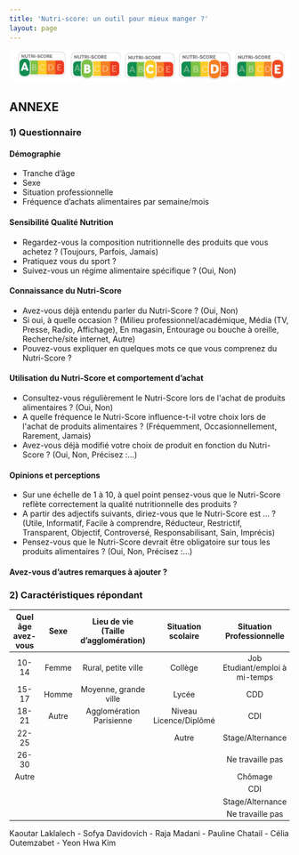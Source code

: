 ```yaml
--- 
title: 'Nutri-score: un outil pour mieux manger ?'
layout: page
--- 
```


![screenshot](declinaison-logo-nutriscore.jpg)
## ANNEXE
### 1) Questionnaire

#### Démographie
- Tranche d’âge
- Sexe
- Situation professionnelle 
- Fréquence d’achats alimentaires par semaine/mois

#### Sensibilité Qualité Nutrition
- Regardez-vous la composition nutritionnelle des produits que vous achetez ? (Toujours, Parfois, Jamais)
- Pratiquez vous du sport ? 
- Suivez-vous un régime alimentaire spécifique ? (Oui, Non)

#### Connaissance du Nutri-Score
- Avez-vous déjà entendu parler du Nutri-Score ? (Oui, Non)
- Si oui, à quelle occasion ? (Milieu professionnel/académique, Média (TV, Presse, Radio, Affichage), En magasin, Entourage ou bouche à oreille, Recherche/site internet, Autre)
- Pouvez-vous expliquer en quelques mots ce que vous comprenez du Nutri-Score ?

#### Utilisation du Nutri-Score et comportement d’achat
- Consultez-vous régulièrement le Nutri-Score lors de l'achat de produits alimentaires ? (Oui, Non)
- A quelle fréquence le Nutri-Score influence-t-il votre choix lors de l'achat de produits alimentaires ? (Fréquemment, Occasionnellement, Rarement, Jamais)
- Avez-vous déjà modifié votre choix de produit en fonction du Nutri-Score ? (Oui, Non, Précisez :…)

#### Opinions et perceptions
- Sur une échelle de 1 à 10, à quel point pensez-vous que le Nutri-Score reflète correctement la qualité nutritionnelle des produits ?
- A partir des adjectifs suivants, diriez-vous que le Nutri-Score est … ?
(Utile, Informatif, Facile à comprendre, Réducteur, Restrictif, Transparent, Objectif, Controversé, Responsabilisant, Sain, Imprécis)
- Pensez-vous que le Nutri-Score devrait être obligatoire sur tous les produits alimentaires ? (Oui, Non, Précisez :...)

#### Avez-vous d’autres remarques à ajouter ?

### 2) Caractéristiques répondant

| Quel âge avez-vous | Sexe  | Lieu de vie (Taille d’agglomération) | Situation scolaire         | Situation Professionnelle    | Profession du parent référent |
|:-------------------:|:-----:|:-----------------------------------:|:---------------------------:|:-----------------------------:|:-----------------------------:|
|       10-14         | Femme | Rural, petite ville                 | Collège                     | Job Etudiant/emploi à mi-temps | CSP + :                      |
|       15-17         | Homme | Moyenne, grande ville                | Lycée                       | CDD                           | CSP - :                      |
|       18-21         | Autre | Agglomération Parisienne             | Niveau Licence/Diplômé      | CDI                           |                              |
|       22-25         |       |                                     | Autre                       | Stage/Alternance              |                              |
|       26-30         |       |                                     |                             | Ne travaille pas              |                              |
|       Autre         |       |                                     |                             | Chômage                      |                              |
|                   |       |                                     |                             | CDI                         |                              |
|                   |       |                                     |                             | Stage/Alternance            |                              |
|                   |       |                                     |                             | Ne travaille pas            |                              |


Kaoutar Laklalech - Sofya Davidovich - Raja Madani - Pauline Chatail - Célia Outemzabet - Yeon Hwa Kim
